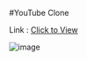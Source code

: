 #YouTube Clone

Link : <a href='https://youtube-clone-react11.netlify.app/'> Click to View </a>


![image](https://github.com/PrasannaAmale11/youtube-clone/assets/110029115/a17d40fd-71c2-42d0-9545-131bdcdd26a9)
